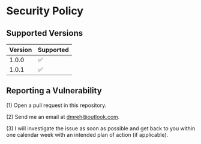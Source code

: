 # Security Policy

## Supported Versions

| Version | Supported          |
| ------- | ------------------ |
| 1.0.0   | :white_check_mark: |
| 1.0.1   | :white_check_mark: |

## Reporting a Vulnerability

(1) Open a pull request in this repository.

(2) Send me an email at [dmreh@outlook.com](mailto:dmreh@outlook.com).

(3) I will investigate the issue as soon as possible and get back to you within one calendar week with an intended plan of action (if applicable).
